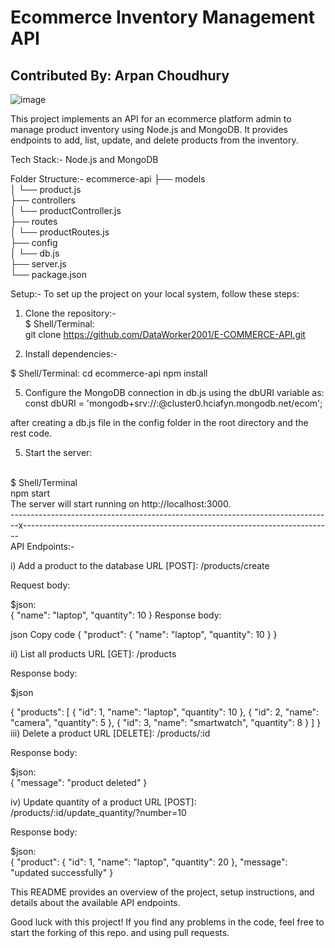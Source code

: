 # Ecommerce Inventory Management API

## Contributed By: Arpan Choudhury

![image](https://github.com/DataWorker2001/E-COMMERCE-API/assets/123379937/9b5f4fd9-391f-4f4c-99d8-cedaf8f97aab)


This project implements an API for an ecommerce platform admin to manage product inventory using Node.js and MongoDB. It provides endpoints to add, list, update, and delete products from the inventory.

Tech Stack:- 
Node.js and MongoDB

Folder Structure:- 
ecommerce-api
├── models <br/>
│   └── product.js <br/>
├── controllers <br/>
│   └── productController.js <br/>
├── routes <br/>
│   └── productRoutes.js <br/>
├── config <br/>
│   └── db.js <br/>
├── server.js <br/>
└── package.json <br/>


Setup:-
To set up the project on your local system, follow these steps:

1) Clone the repository:- <br/>
$ Shell/Terminal:<br/>
git clone https://github.com/DataWorker2001/E-COMMERCE-API.git

3) Install dependencies:-

$ Shell/Terminal:
cd ecommerce-api
npm install


5) Configure the MongoDB connection in db.js using the dbURI variable as: <br/>
const dbURI = 'mongodb+srv://<username>:<password>@cluster0.hciafyn.mongodb.net/ecom';

after creating a db.js file in the config folder in the root directory and the rest code.

5) Start the server:
<br/>
$ Shell/Terminal <br/>
npm start <br/>
The server will start running on http://localhost:3000.<br/>
--------------------------------------------------------------------------------x----------------------------------------------------------------------------- <br/>
API Endpoints:-

i) Add a product to the database
URL [POST]: /products/create

Request body:

$json: <br/>
{
  "name": "laptop",
  "quantity": 10
}
Response body:

json
Copy code
{
  "product": {
    "name": "laptop",
    "quantity": 10
  }
}

ii) List all products
URL [GET]: /products

Response body: <br/>

$json <br/>

{
  "products": [
    {
      "id": 1,
      "name": "laptop",
      "quantity": 10
    },
    {
      "id": 2,
      "name": "camera",
      "quantity": 5
    },
    {
      "id": 3,
      "name": "smartwatch",
      "quantity": 8
    }
  ]
}
iii) Delete a product
URL [DELETE]: /products/:id

Response body: <br/>

$json: <br/>
{
  "message": "product deleted"
}

iv) Update quantity of a product
URL [POST]: /products/:id/update_quantity/?number=10

Response body:

$json: <br/>
{
  "product": {
    "id": 1,
    "name": "laptop",
    "quantity": 20
  },
  "message": "updated successfully"
}

This README provides an overview of the project, setup instructions, and details about the available API endpoints.


Good luck with this project! If you find any problems in the code, feel free to start the forking of this repo. and using pull requests.





